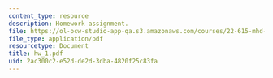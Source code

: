 ```yaml
---
content_type: resource
description: Homework assignment.
file: https://ol-ocw-studio-app-qa.s3.amazonaws.com/courses/22-615-mhd-theory-of-fusion-systems-spring-2007/2ac300c2e52dde2d3dba4820f25c83fa_hw_1.pdf
file_type: application/pdf
resourcetype: Document
title: hw_1.pdf
uid: 2ac300c2-e52d-de2d-3dba-4820f25c83fa
---
```

